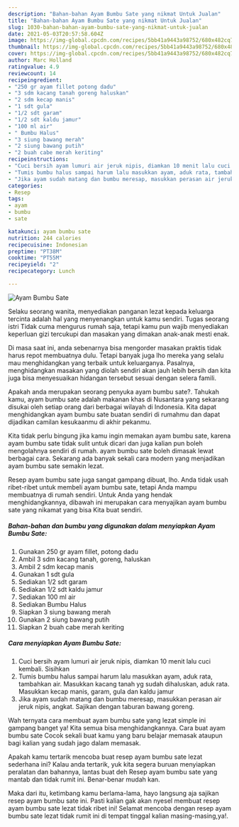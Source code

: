 ```yaml
---
description: "Bahan-bahan Ayam Bumbu Sate yang nikmat Untuk Jualan"
title: "Bahan-bahan Ayam Bumbu Sate yang nikmat Untuk Jualan"
slug: 1030-bahan-bahan-ayam-bumbu-sate-yang-nikmat-untuk-jualan
date: 2021-05-03T20:57:58.604Z
image: https://img-global.cpcdn.com/recipes/5bb41a9443a98752/680x482cq70/ayam-bumbu-sate-foto-resep-utama.jpg
thumbnail: https://img-global.cpcdn.com/recipes/5bb41a9443a98752/680x482cq70/ayam-bumbu-sate-foto-resep-utama.jpg
cover: https://img-global.cpcdn.com/recipes/5bb41a9443a98752/680x482cq70/ayam-bumbu-sate-foto-resep-utama.jpg
author: Marc Holland
ratingvalue: 4.9
reviewcount: 14
recipeingredient:
- "250 gr ayam fillet potong dadu"
- "3 sdm kacang tanah goreng haluskan"
- "2 sdm kecap manis"
- "1 sdt gula"
- "1/2 sdt garam"
- "1/2 sdt kaldu jamur"
- "100 ml air"
- " Bumbu Halus"
- "3 siung bawang merah"
- "2 siung bawang putih"
- "2 buah cabe merah keriting"
recipeinstructions:
- "Cuci bersih ayam lumuri air jeruk nipis, diamkan 10 menit lalu cuci kembali. Sisihkan"
- "Tumis bumbu halus sampai harum lalu masukkan ayam, aduk rata, tambahkan air. Masukkan kacang tanah yg sudah dihaluskan, aduk rata. Masukkan kecap manis, garam, gula dan kaldu jamur"
- "Jika ayam sudah matang dan bumbu meresap, masukkan perasan air jeruk nipis, angkat. Sajikan dengan taburan bawang goreng."
categories:
- Resep
tags:
- ayam
- bumbu
- sate

katakunci: ayam bumbu sate 
nutrition: 244 calories
recipecuisine: Indonesian
preptime: "PT38M"
cooktime: "PT55M"
recipeyield: "2"
recipecategory: Lunch

---
```



![Ayam Bumbu Sate](https://img-global.cpcdn.com/recipes/5bb41a9443a98752/680x482cq70/ayam-bumbu-sate-foto-resep-utama.jpg)

Selaku seorang wanita, menyediakan panganan lezat kepada keluarga tercinta adalah hal yang menyenangkan untuk kamu sendiri. Tugas seorang istri Tidak cuma mengurus rumah saja, tetapi kamu pun wajib menyediakan keperluan gizi tercukupi dan masakan yang dimakan anak-anak mesti enak.

Di masa  saat ini, anda sebenarnya bisa mengorder masakan praktis tidak harus repot membuatnya dulu. Tetapi banyak juga lho mereka yang selalu mau menghidangkan yang terbaik untuk keluarganya. Pasalnya, menghidangkan masakan yang diolah sendiri akan jauh lebih bersih dan kita juga bisa menyesuaikan hidangan tersebut sesuai dengan selera famili. 



Apakah anda merupakan seorang penyuka ayam bumbu sate?. Tahukah kamu, ayam bumbu sate adalah makanan khas di Nusantara yang sekarang disukai oleh setiap orang dari berbagai wilayah di Indonesia. Kita dapat menghidangkan ayam bumbu sate buatan sendiri di rumahmu dan dapat dijadikan camilan kesukaanmu di akhir pekanmu.

Kita tidak perlu bingung jika kamu ingin memakan ayam bumbu sate, karena ayam bumbu sate tidak sulit untuk dicari dan juga kalian pun boleh mengolahnya sendiri di rumah. ayam bumbu sate boleh dimasak lewat berbagai cara. Sekarang ada banyak sekali cara modern yang menjadikan ayam bumbu sate semakin lezat.

Resep ayam bumbu sate juga sangat gampang dibuat, lho. Anda tidak usah ribet-ribet untuk membeli ayam bumbu sate, tetapi Anda mampu membuatnya di rumah sendiri. Untuk Anda yang hendak menghidangkannya, dibawah ini merupakan cara menyajikan ayam bumbu sate yang nikamat yang bisa Kita buat sendiri.

<!--inarticleads1-->

##### Bahan-bahan dan bumbu yang digunakan dalam menyiapkan Ayam Bumbu Sate:

1. Gunakan 250 gr ayam fillet, potong dadu
1. Ambil 3 sdm kacang tanah, goreng, haluskan
1. Ambil 2 sdm kecap manis
1. Gunakan 1 sdt gula
1. Sediakan 1/2 sdt garam
1. Sediakan 1/2 sdt kaldu jamur
1. Sediakan 100 ml air
1. Sediakan  Bumbu Halus
1. Siapkan 3 siung bawang merah
1. Gunakan 2 siung bawang putih
1. Siapkan 2 buah cabe merah keriting




<!--inarticleads2-->

##### Cara menyiapkan Ayam Bumbu Sate:

1. Cuci bersih ayam lumuri air jeruk nipis, diamkan 10 menit lalu cuci kembali. Sisihkan
1. Tumis bumbu halus sampai harum lalu masukkan ayam, aduk rata, tambahkan air. Masukkan kacang tanah yg sudah dihaluskan, aduk rata. Masukkan kecap manis, garam, gula dan kaldu jamur
1. Jika ayam sudah matang dan bumbu meresap, masukkan perasan air jeruk nipis, angkat. Sajikan dengan taburan bawang goreng.




Wah ternyata cara membuat ayam bumbu sate yang lezat simple ini gampang banget ya! Kita semua bisa menghidangkannya. Cara buat ayam bumbu sate Cocok sekali buat kamu yang baru belajar memasak ataupun bagi kalian yang sudah jago dalam memasak.

Apakah kamu tertarik mencoba buat resep ayam bumbu sate lezat sederhana ini? Kalau anda tertarik, yuk kita segera buruan menyiapkan peralatan dan bahannya, lantas buat deh Resep ayam bumbu sate yang mantab dan tidak rumit ini. Benar-benar mudah kan. 

Maka dari itu, ketimbang kamu berlama-lama, hayo langsung aja sajikan resep ayam bumbu sate ini. Pasti kalian gak akan nyesel membuat resep ayam bumbu sate lezat tidak ribet ini! Selamat mencoba dengan resep ayam bumbu sate lezat tidak rumit ini di tempat tinggal kalian masing-masing,ya!.

